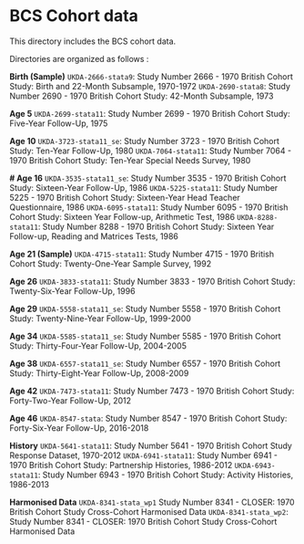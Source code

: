 # BCS Cohort data

This directory includes the BCS cohort data.

Directories are organized as follows :

**Birth (Sample)**
`UKDA-2666-stata9`: Study Number 2666 - 1970 British Cohort Study: Birth and 22-Month Subsample, 1970-1972
`UKDA-2690-stata8`: Study Number 2690 - 1970 British Cohort Study: 42-Month Subsample, 1973

**Age 5**
`UKDA-2699-stata11`: Study Number 2699 - 1970 British Cohort Study: Five-Year Follow-Up, 1975

**Age 10**
`UKDA-3723-stata11_se`: Study Number 3723 - 1970 British Cohort Study: Ten-Year Follow-Up, 1980
`UKDA-7064-stata11`: Study Number 7064 - 1970 British Cohort Study: Ten-Year Special Needs Survey, 1980

**# Age 16**
`UKDA-3535-stata11_se`: Study Number 3535 - 1970 British Cohort Study: Sixteen-Year Follow-Up, 1986
`UKDA-5225-stata11`: Study Number 5225 - 1970 British Cohort Study: Sixteen-Year Head Teacher Questionnaire, 1986
`UKDA-6095-stata11`: Study Number 6095 - 1970 British Cohort Study: Sixteen Year Follow-up, Arithmetic Test, 1986
`UKDA-8288-stata11`: Study Number 8288 - 1970 British Cohort Study: Sixteen Year Follow-up, Reading and Matrices Tests, 1986

**Age 21 (Sample)**
`UKDA-4715-stata11`: Study Number 4715 - 1970 British Cohort Study: Twenty-One-Year Sample Survey, 1992

**Age 26**
`UKDA-3833-stata11`: Study Number 3833 - 1970 British Cohort Study: Twenty-Six-Year Follow-Up, 1996

**Age 29**
`UKDA-5558-stata11_se`: Study Number 5558 - 1970 British Cohort Study: Twenty-Nine-Year Follow-Up, 1999-2000

**Age 34**
`UKDA-5585-stata11_se`: Study Number 5585 - 1970 British Cohort Study: Thirty-Four-Year Follow-Up, 2004-2005

**Age 38**
`UKDA-6557-stata11_se`: Study Number 6557 - 1970 British Cohort Study: Thirty-Eight-Year Follow-Up, 2008-2009

**Age 42**
`UKDA-7473-stata11`: Study Number 7473 - 1970 British Cohort Study: Forty-Two-Year Follow-Up, 2012

**Age 46**
`UKDA-8547-stata`: Study Number 8547 - 1970 British Cohort Study: Forty-Six-Year Follow-Up, 2016-2018

**History**
`UKDA-5641-stata11`: Study Number 5641 - 1970 British Cohort Study Response Dataset, 1970-2012
`UKDA-6941-stata11`: Study Number 6941 - 1970 British Cohort Study: Partnership Histories, 1986-2012
`UKDA-6943-stata11`: Study Number 6943 - 1970 British Cohort Study: Activity Histories, 1986-2013

**Harmonised Data**
`UKDA-8341-stata_wp1` Study Number 8341 - CLOSER: 1970 British Cohort Study Cross-Cohort Harmonised Data
`UKDA-8341-stata_wp2`: Study Number 8341 - CLOSER: 1970 British Cohort Study Cross-Cohort Harmonised Data

